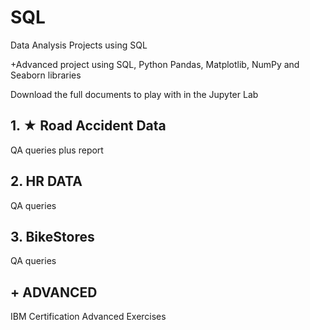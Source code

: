# SQL

Data Analysis Projects using SQL

+Advanced project using SQL, Python Pandas, Matplotlib, NumPy and Seaborn libraries

Download the full documents to play with in the Jupyter Lab

## 1. ★ Road Accident Data
QA queries plus report

## 2. HR DATA
QA queries

## 3. BikeStores
QA queries

## + ADVANCED
IBM Certification Advanced Exercises
